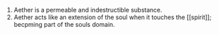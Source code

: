 1. Aether is a permeable and indestructible substance.
2. Aether acts like an extension of the soul when it touches the [[spirit]]; becpming part of the souls domain.